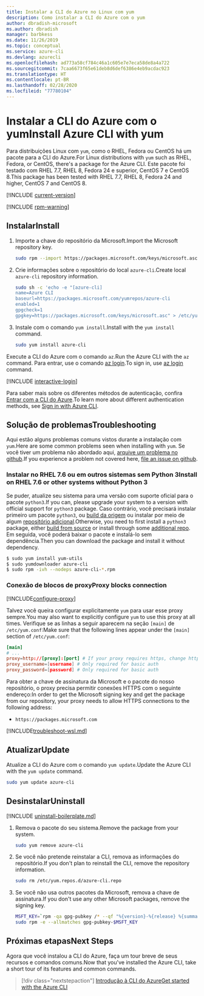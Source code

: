 ```yaml
---
title: Instalar a CLI do Azure no Linux com yum
description: Como instalar a CLI do Azure com o yum
author: dbradish-microsoft
ms.author: dbradish
manager: barbkess
ms.date: 11/26/2019
ms.topic: conceptual
ms.service: azure-cli
ms.devlang: azurecli
ms.openlocfilehash: ad773a58cf784c46a1c605e7e7eca58de8a4a722
ms.sourcegitcommit: 7caa6673f65e61deb8d6def6386e4eb9acdac923
ms.translationtype: HT
ms.contentlocale: pt-BR
ms.lasthandoff: 02/28/2020
ms.locfileid: "77780104"
---
```

# <a name="install-azure-cli-with-yum"></a><span data-ttu-id="23d72-103">Instalar a CLI do Azure com o yum</span><span class="sxs-lookup"><span data-stu-id="23d72-103">Install Azure CLI with yum</span></span>

<span data-ttu-id="23d72-104">Para distribuições Linux com `yum`, como o RHEL, Fedora ou CentOS há um pacote para a CLI do Azure.</span><span class="sxs-lookup"><span data-stu-id="23d72-104">For Linux distributions with `yum` such as RHEL, Fedora, or CentOS, there's a package for the Azure CLI.</span></span> <span data-ttu-id="23d72-105">Este pacote foi testado com RHEL 7.7, RHEL 8, Fedora 24 e superior, CentOS 7 e CentOS 8.</span><span class="sxs-lookup"><span data-stu-id="23d72-105">This package has been tested with RHEL 7.7, RHEL 8, Fedora 24 and higher, CentOS 7 and CentOS 8.</span></span>

[!INCLUDE [current-version](includes/current-version.md)]

[!INCLUDE [rpm-warning](includes/rpm-warning.md)]

## <a name="install"></a><span data-ttu-id="23d72-106">Instalar</span><span class="sxs-lookup"><span data-stu-id="23d72-106">Install</span></span>

1. <span data-ttu-id="23d72-107">Importe a chave do repositório da Microsoft.</span><span class="sxs-lookup"><span data-stu-id="23d72-107">Import the Microsoft repository key.</span></span>

   ```bash
   sudo rpm --import https://packages.microsoft.com/keys/microsoft.asc
   ```

2. <span data-ttu-id="23d72-108">Crie informações sobre o repositório do local `azure-cli`.</span><span class="sxs-lookup"><span data-stu-id="23d72-108">Create local `azure-cli` repository information.</span></span>

   ```bash
   sudo sh -c 'echo -e "[azure-cli]
   name=Azure CLI
   baseurl=https://packages.microsoft.com/yumrepos/azure-cli
   enabled=1
   gpgcheck=1
   gpgkey=https://packages.microsoft.com/keys/microsoft.asc" > /etc/yum.repos.d/azure-cli.repo'
   ```

3. <span data-ttu-id="23d72-109">Instale com o comando `yum install`.</span><span class="sxs-lookup"><span data-stu-id="23d72-109">Install with the `yum install` command.</span></span>

   ```bash
   sudo yum install azure-cli
   ```

<span data-ttu-id="23d72-110">Execute a CLI do Azure com o comando `az`.</span><span class="sxs-lookup"><span data-stu-id="23d72-110">Run the Azure CLI with the `az` command.</span></span> <span data-ttu-id="23d72-111">Para entrar, use o comando [az login](/cli/azure/reference-index#az-login).</span><span class="sxs-lookup"><span data-stu-id="23d72-111">To sign in, use [az login](/cli/azure/reference-index#az-login) command.</span></span>

[!INCLUDE [interactive-login](includes/interactive-login.md)]

<span data-ttu-id="23d72-112">Para saber mais sobre os diferentes métodos de autenticação, confira [Entrar com a CLI do Azure](authenticate-azure-cli.md).</span><span class="sxs-lookup"><span data-stu-id="23d72-112">To learn more about different authentication methods, see [Sign in with Azure CLI](authenticate-azure-cli.md).</span></span>

## <a name="troubleshooting"></a><span data-ttu-id="23d72-113">Solução de problemas</span><span class="sxs-lookup"><span data-stu-id="23d72-113">Troubleshooting</span></span>

<span data-ttu-id="23d72-114">Aqui estão alguns problemas comuns vistos durante a instalação com `yum`.</span><span class="sxs-lookup"><span data-stu-id="23d72-114">Here are some common problems seen when installing with `yum`.</span></span> <span data-ttu-id="23d72-115">Se você tiver um problema não abordado aqui, [arquive um problema no github](https://github.com/Azure/azure-cli/issues).</span><span class="sxs-lookup"><span data-stu-id="23d72-115">If you experience a problem not covered here, [file an issue on github](https://github.com/Azure/azure-cli/issues).</span></span>

### <a name="install-on-rhel-76-or-other-systems-without-python-3"></a><span data-ttu-id="23d72-116">Instalar no RHEL 7.6 ou em outros sistemas sem Python 3</span><span class="sxs-lookup"><span data-stu-id="23d72-116">Install on RHEL 7.6 or other systems without Python 3</span></span>

<span data-ttu-id="23d72-117">Se puder, atualize seu sistema para uma versão com suporte oficial para o pacote `python3`.</span><span class="sxs-lookup"><span data-stu-id="23d72-117">If you can, please upgrade your system to a version with official support for `python3` package.</span></span> <span data-ttu-id="23d72-118">Caso contrário, você precisará instalar primeiro um pacote `python3`, ou [build da origem](https://github.com/linux-on-ibm-z/docs/wiki/Building-Python-3.6.x) ou instalar por meio de algum [repositório adicional](https://developers.redhat.com/blog/2018/08/13/install-python3-rhel/).</span><span class="sxs-lookup"><span data-stu-id="23d72-118">Otherwise, you need to first install a `python3` package, either [build from source](https://github.com/linux-on-ibm-z/docs/wiki/Building-Python-3.6.x) or install through some [additional repo](https://developers.redhat.com/blog/2018/08/13/install-python3-rhel/).</span></span> <span data-ttu-id="23d72-119">Em seguida, você poderá baixar o pacote e instalá-lo sem dependência.</span><span class="sxs-lookup"><span data-stu-id="23d72-119">Then you can download the package and install it without dependency.</span></span>
```bash
$ sudo yum install yum-utils
$ sudo yumdownloader azure-cli
$ sudo rpm -ivh --nodeps azure-cli-*.rpm
```

### <a name="proxy-blocks-connection"></a><span data-ttu-id="23d72-120">Conexão de blocos de proxy</span><span class="sxs-lookup"><span data-stu-id="23d72-120">Proxy blocks connection</span></span>

[!INCLUDE[configure-proxy](includes/configure-proxy.md)]

<span data-ttu-id="23d72-121">Talvez você queira configurar explicitamente `yum` para usar esse proxy sempre.</span><span class="sxs-lookup"><span data-stu-id="23d72-121">You may also want to explicitly configure `yum` to use this proxy at all times.</span></span> <span data-ttu-id="23d72-122">Verifique se as linhas a seguir aparecem na seção `[main]` de `/etc/yum.conf`:</span><span class="sxs-lookup"><span data-stu-id="23d72-122">Make sure that the following lines appear under the `[main]` section of `/etc/yum.conf`:</span></span>

```yum.conf
[main]
# ...
proxy=http://[proxy]:[port] # If your proxy requires https, change http->https
proxy_username=[username] # Only required for basic auth
proxy_password=[password] # Only required for basic auth
```

<span data-ttu-id="23d72-123">Para obter a chave de assinatura da Microsoft e o pacote do nosso repositório, o proxy precisa permitir conexões HTTPS com o seguinte endereço:</span><span class="sxs-lookup"><span data-stu-id="23d72-123">In order to get the Microsoft signing key and get the package from our repository, your proxy needs to allow HTTPS connections to the following address:</span></span>

* `https://packages.microsoft.com`

[!INCLUDE[troubleshoot-wsl.md](includes/troubleshoot-wsl.md)]

## <a name="update"></a><span data-ttu-id="23d72-124">Atualizar</span><span class="sxs-lookup"><span data-stu-id="23d72-124">Update</span></span>

<span data-ttu-id="23d72-125">Atualize a CLI do Azure com o comando `yum update`.</span><span class="sxs-lookup"><span data-stu-id="23d72-125">Update the Azure CLI with the `yum update` command.</span></span>

```bash
sudo yum update azure-cli
```

## <a name="uninstall"></a><span data-ttu-id="23d72-126">Desinstalar</span><span class="sxs-lookup"><span data-stu-id="23d72-126">Uninstall</span></span>

[!INCLUDE [uninstall-boilerplate.md](includes/uninstall-boilerplate.md)]

1. <span data-ttu-id="23d72-127">Remova o pacote do seu sistema.</span><span class="sxs-lookup"><span data-stu-id="23d72-127">Remove the package from your system.</span></span>

   ```bash
   sudo yum remove azure-cli
   ```

2. <span data-ttu-id="23d72-128">Se você não pretende reinstalar a CLI, remova as informações do repositório.</span><span class="sxs-lookup"><span data-stu-id="23d72-128">If you don't plan to reinstall the CLI, remove the repository information.</span></span>

   ```bash
   sudo rm /etc/yum.repos.d/azure-cli.repo
   ```

3. <span data-ttu-id="23d72-129">Se você não usa outros pacotes da Microsoft, remova a chave de assinatura.</span><span class="sxs-lookup"><span data-stu-id="23d72-129">If you don't use any other Microsoft packages, remove the signing key.</span></span>

   ```bash
   MSFT_KEY=`rpm -qa gpg-pubkey /* --qf "%{version}-%{release} %{summary}\n" | grep Microsoft | awk '{print $1}'`
   sudo rpm -e --allmatches gpg-pubkey-$MSFT_KEY
   ```

## <a name="next-steps"></a><span data-ttu-id="23d72-130">Próximas etapas</span><span class="sxs-lookup"><span data-stu-id="23d72-130">Next Steps</span></span>

<span data-ttu-id="23d72-131">Agora que você instalou a CLI do Azure, faça um tour breve de seus recursos e comandos comuns.</span><span class="sxs-lookup"><span data-stu-id="23d72-131">Now that you've installed the Azure CLI, take a short tour of its features and common commands.</span></span>

> [!div class="nextstepaction"]
> [<span data-ttu-id="23d72-132">Introdução à CLI do Azure</span><span class="sxs-lookup"><span data-stu-id="23d72-132">Get started with the Azure CLI</span></span>](get-started-with-azure-cli.md)
